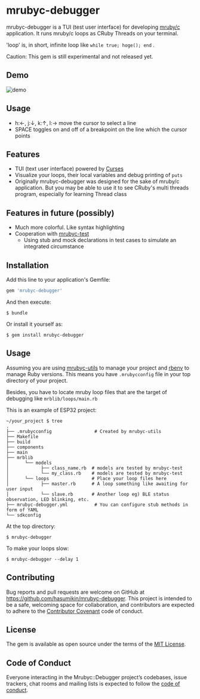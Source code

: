 # mrubyc-debugger

mrubyc-debugger is a TUI (test user interface) for developing [mruby/c](https://github.com/mrubyc/mrubyc) application. It runs mruby/c loops as CRuby Threads on your terminal.

'loop' is, in short, infinite loop like `while true; hoge(); end` .

Caution: This gem is still experimental and not released yet.

## Demo

![demo](https://raw.githubusercontent.com/wiki/hasumikin/mrubyc-debugger/images/demo-2.gif)

## Usage

- h:←, j:↓, k:↑, l:→ move the cursor to select a line
- SPACE toggles on and off of a breakpoint on the line which the cursor points

## Features

- TUI (text user interface) powered by [Curses](https://github.com/ruby/curses)
- Visualize your loops, their local variables and debug printing of `puts`
- Originally mrubyc-debugger was designed for the sake of mruby/c application. But you may be able to use it to see CRuby's multi threads program, especially for learning Thread class

## Features in future (possibly)

- Much more colorful. Like syntax highlighting
- Cooperation with [mrubyc-test](https://github.com/hasumikin/mrubyc-test)
  - Using stub and mock declarations in test cases to simulate an integrated circumstance

## Installation

Add this line to your application's Gemfile:

```ruby
gem 'mrubyc-debugger'
```

And then execute:

    $ bundle

Or install it yourself as:

    $ gem install mrubyc-debugger

## Usage

Assuming you are using [mrubyc-utils](https://github.com/hasumikin/mrubyc-utils) to manage your project and [rbenv](https://github.com/rbenv/rbenv) to manage Ruby versions.
This means you have `.mrubycconfig` file in your top directory of your project.

Besides, you have to locate mruby loop files that are the target of debugging like `mrblib/loops/main.rb`

This is an example of ESP32 project:

```
~/your_project $ tree
.
├── .mrubycconfig                # Created by mrubyc-utils
├── Makefile
├── build
├── components
├── main
├── mrblib
│      └── models
│            ├── class_name.rb  # models are tested by mrubyc-test
│            └── my_class.rb    # models are tested by mrubyc-test
│      └── loops                # Place your loop files here
│            ├── master.rb      # A loop something like awaiting for user input
│            └── slave.rb       # Another loop eg) BLE status observation, LED blinking, etc.
├── mrubyc-debugger.yml          # You can configure stub methods in form of YAML
└── sdkconfig
```

At the top directory:

    $ mrubyc-debugger

To make your loops slow:

    $ mrubyc-debugger --delay 1

## Contributing

Bug reports and pull requests are welcome on GitHub at https://github.com/hasumikin/mrubyc-debugger. This project is intended to be a safe, welcoming space for collaboration, and contributors are expected to adhere to the [Contributor Covenant](http://contributor-covenant.org) code of conduct.

## License

The gem is available as open source under the terms of the [MIT License](https://opensource.org/licenses/MIT).

## Code of Conduct

Everyone interacting in the Mrubyc::Debugger project’s codebases, issue trackers, chat rooms and mailing lists is expected to follow the [code of conduct](https://github.com/hasumikin/mrubyc-debugger/blob/master/CODE_OF_CONDUCT.md).
